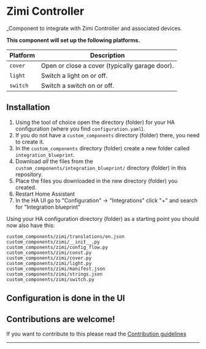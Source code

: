 # Zimi Controller

_Component to integrate with Zimi Controller and associated devices.

**This component will set up the following platforms.**

Platform | Description
-- | --
`cover` | Open or close a cover (typically garage door).
`light` | Switch a light on or off.
`switch` | Switch a switch on or off.


## Installation

1. Using the tool of choice open the directory (folder) for your HA configuration (where you find `configuration.yaml`).
2. If you do not have a `custom_components` directory (folder) there, you need to create it.
3. In the `custom_components` directory (folder) create a new folder called `integration_blueprint`.
4. Download _all_ the files from the `custom_components/integration_blueprint/` directory (folder) in this repository.
5. Place the files you downloaded in the new directory (folder) you created.
6. Restart Home Assistant
7. In the HA UI go to "Configuration" -> "Integrations" click "+" and search for "Integration blueprint"

Using your HA configuration directory (folder) as a starting point you should now also have this:

```text
custom_components/zimi/translations/en.json
custom_components/zimi/__init__.py
custom_components/zimi/config_flow.py
custom_components/zimi/const.py
custom_components/zimi/cover.py
custom_components/zimi/light.py
custom_components/zimi/manifest.json
custom_components/zimi/strings.json
custom_components/zimi/switch.py
```

## Configuration is done in the UI

<!---->

## Contributions are welcome!

If you want to contribute to this please read the [Contribution guidelines](CONTRIBUTING.md)

***

